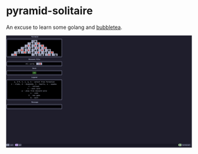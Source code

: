 # pyramid-solitaire

An excuse to learn some golang and [bubbletea](https://github.com/charmbracelet/bubbletea).

![pyramid](pyramid.jpg "Pyramid Solitaire")
